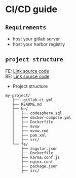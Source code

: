 # CI/CD guide
## `Requirements`
- host your gitlab server
- host your harbor registry
## `project structure`
FE: [Link source code](https://github.com/thacbaonguyen/codeSphere-Fe)  
BE: [Link source code](https://github.com/thacbaonguyen/code-Sphere)
- Project structure
```text
my-project/
   ├── .gitlab-ci.yml
   ├── README.md
   ├── be/
   │   ├── codesphere.sql
   │   ├── docker-compose.yml
   │   ├── Dockerfile
   │   ├── mvnw
   │   ├── mvnw.cmd
   │   ├── pom.xml
   │   ├── src/
   └── fe/
       ├── angular.json
       ├── Dockerfile
       ├── karma.conf.js
       ├── nginx.conf
       ├── package.json
       ├── src/

```
